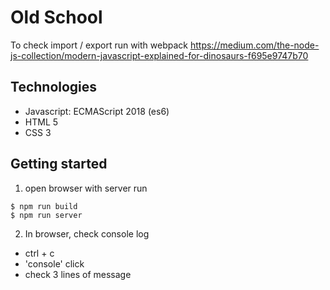 # Old School

To check import / export run with webpack
https://medium.com/the-node-js-collection/modern-javascript-explained-for-dinosaurs-f695e9747b70

## Technologies
- Javascript: ECMAScript 2018 (es6)
- HTML 5
- CSS 3

## Getting started

1. open browser with server run
```
$ npm run build
$ npm run server
```

2. In browser, check console log
- ctrl + c
- 'console' click
- check 3 lines of message

